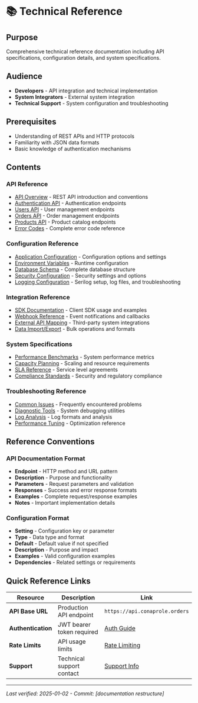 # 📚 Technical Reference

## Purpose

Comprehensive technical reference documentation including API specifications, configuration details, and system specifications.

## Audience

- **Developers** - API integration and technical implementation
- **System Integrators** - External system integration
- **Technical Support** - System configuration and troubleshooting

## Prerequisites

- Understanding of REST APIs and HTTP protocols
- Familiarity with JSON data formats
- Basic knowledge of authentication mechanisms

## Contents

### API Reference

- [API Overview](./api-overview.md) - REST API introduction and conventions
- [Authentication API](./authentication-api.md) - Authentication endpoints
- [Users API](./users-api.md) - User management endpoints
- [Orders API](./orders-api.md) - Order management endpoints
- [Products API](./products-api.md) - Product catalog endpoints
- [Error Codes](./error-codes.md) - Complete error code reference

### Configuration Reference

- [Application Configuration](./app-config.md) - Configuration options and settings
- [Environment Variables](./environment-variables.md) - Runtime configuration
- [Database Schema](./database-schema.md) - Complete database structure
- [Security Configuration](./security-config.md) - Security settings and options
- [Logging Configuration](./logging.md) - Serilog setup, log files, and troubleshooting

### Integration Reference

- [SDK Documentation](./sdk-docs.md) - Client SDK usage and examples
- [Webhook Reference](./webhooks.md) - Event notifications and callbacks
- [External API Mapping](./external-apis.md) - Third-party system integrations
- [Data Import/Export](./data-exchange.md) - Bulk operations and formats

### System Specifications

- [Performance Benchmarks](./performance-specs.md) - System performance metrics
- [Capacity Planning](./capacity-planning.md) - Scaling and resource requirements
- [SLA Reference](./sla-reference.md) - Service level agreements
- [Compliance Standards](./compliance.md) - Security and regulatory compliance

### Troubleshooting Reference

- [Common Issues](./common-issues.md) - Frequently encountered problems
- [Diagnostic Tools](./diagnostic-tools.md) - System debugging utilities
- [Log Analysis](./log-analysis.md) - Log formats and analysis
- [Performance Tuning](./performance-tuning.md) - Optimization reference

## Reference Conventions

### API Documentation Format

- **Endpoint** - HTTP method and URL pattern
- **Description** - Purpose and functionality
- **Parameters** - Request parameters and validation
- **Responses** - Success and error response formats
- **Examples** - Complete request/response examples
- **Notes** - Important implementation details

### Configuration Format

- **Setting** - Configuration key or parameter
- **Type** - Data type and format
- **Default** - Default value if not specified
- **Description** - Purpose and impact
- **Examples** - Valid configuration examples
- **Dependencies** - Related settings or requirements

## Quick Reference Links

| Resource | Description | Link |
|----------|-------------|------|
| **API Base URL** | Production API endpoint | `https://api.conaprole.orders` |
| **Authentication** | JWT bearer token required | [Auth Guide](../security/authentication.md) |
| **Rate Limits** | API usage limits | [Rate Limiting](./rate-limits.md) |
| **Support** | Technical support contact | [Support Info](./support.md) |

---

*Last verified: 2025-01-02 - Commit: [documentation restructure]*
